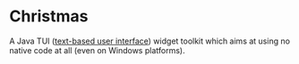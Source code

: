 Christmas
=========

A Java TUI ([text-based user interface](https://en.wikipedia.org/wiki/Text-based_user_interface)) widget toolkit which aims at using no native code at all (even on Windows platforms).
